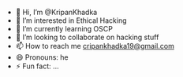 - 👋 Hi, I’m @KripanKhadka
- 👀 I’m interested in Ethical Hacking
- 🌱 I’m currently learning  OSCP
- 💞️ I’m looking to collaborate on  hacking stuff
- 📫 How to reach me cripankhadka19@gmail.com
- 😄 Pronouns: he
- ⚡ Fun fact: ...

<!---
KripanKhadka/KripanKhadka is a ✨ special ✨ repository because its `README.md` (this file) appears on your GitHub profile.
You can click the Preview link to take a look at your changes.
--->
